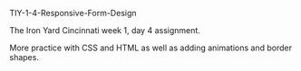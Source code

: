 TIY-1-4-Responsive-Form-Design

The Iron Yard Cincinnati week 1, day 4 assignment.

More practice with CSS and HTML as well as adding animations and border shapes.  
